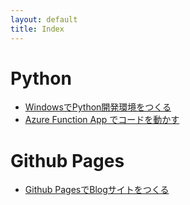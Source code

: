 ```yaml
---
layout: default
title: Index
---
```


# Python
- [WindowsでPython開発環境をつくる](./python-devenv-windows)
- [Azure Function App でコードを動かす](./python-azure-functions)

# Github Pages
- [Github PagesでBlogサイトをつくる](./github-pages-setup)
